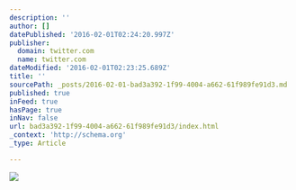 ```yaml
---
description: ''
author: []
datePublished: '2016-02-01T02:24:20.997Z'
publisher:
  domain: twitter.com
  name: twitter.com
dateModified: '2016-02-01T02:23:25.689Z'
title: ''
sourcePath: _posts/2016-02-01-bad3a392-1f99-4004-a662-61f989fe91d3.md
published: true
inFeed: true
hasPage: true
inNav: false
url: bad3a392-1f99-4004-a662-61f989fe91d3/index.html
_context: 'http://schema.org'
_type: Article

---
```

![](https://pbs.twimg.com/media/CaF3iqmWEAAi0Dd.jpg)
